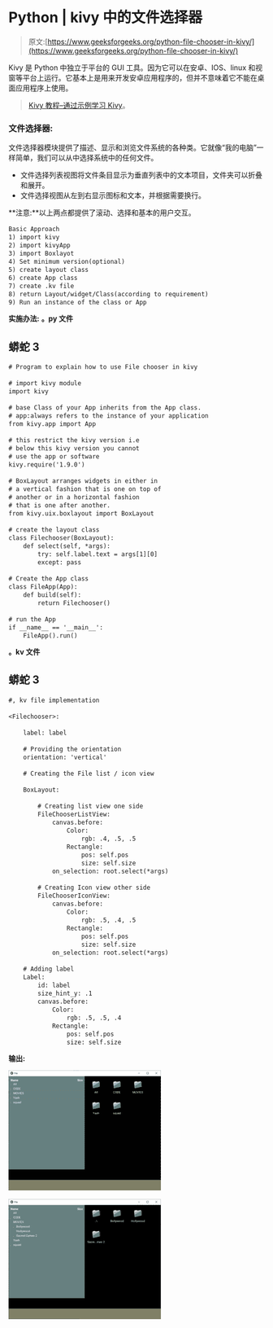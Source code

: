 # Python | kivy 中的文件选择器

> 原文:[https://www.geeksforgeeks.org/python-file-chooser-in-kivy/](https://www.geeksforgeeks.org/python-file-chooser-in-kivy/)

Kivy 是 Python 中独立于平台的 GUI 工具。因为它可以在安卓、IOS、linux 和视窗等平台上运行。它基本上是用来开发安卓应用程序的，但并不意味着它不能在桌面应用程序上使用。

> [Kivy 教程–通过示例学习 Kivy](https://www.geeksforgeeks.org/kivy-tutorial/)。

### 文件选择器:

文件选择器模块提供了描述、显示和浏览文件系统的各种类。它就像“我的电脑”一样简单，我们可以从中选择系统中的任何文件。

*   文件选择列表视图将文件条目显示为垂直列表中的文本项目，文件夹可以折叠和展开。
*   文件选择视图从左到右显示图标和文本，并根据需要换行。

**注意:**以上两点都提供了滚动、选择和基本的用户交互。

```
Basic Approach 
1) import kivy
2) import kivyApp
3) import Boxlayot
4) Set minimum version(optional)
5) create layout class
6) create App class
7) create .kv file
8) return Layout/widget/Class(according to requirement)
9) Run an instance of the class or App
```

**实施办法:**
**。py 文件**

## 蟒蛇 3

```
# Program to explain how to use File chooser in kivy 

# import kivy module    
import kivy  

# base Class of your App inherits from the App class.    
# app:always refers to the instance of your application   
from kivy.app import App 

# this restrict the kivy version i.e  
# below this kivy version you cannot  
# use the app or software  
kivy.require('1.9.0') 

# BoxLayout arranges widgets in either in
# a vertical fashion that is one on top of
# another or in a horizontal fashion
# that is one after another.
from kivy.uix.boxlayout import BoxLayout

# create the layout class
class Filechooser(BoxLayout):
    def select(self, *args):
        try: self.label.text = args[1][0]
        except: pass

# Create the App class
class FileApp(App):
    def build(self):
        return Filechooser()

# run the App
if __name__ == '__main__':
    FileApp().run()
```

**。kv 文件**

## 蟒蛇 3

```
#, kv file implementation

<Filechooser>:

    label: label

    # Providing the orientation
    orientation: 'vertical'

    # Creating the File list / icon view

    BoxLayout:

        # Creating list view one side
        FileChooserListView:
            canvas.before:
                Color:
                    rgb: .4, .5, .5
                Rectangle:
                    pos: self.pos
                    size: self.size
            on_selection: root.select(*args)

        # Creating Icon view other side
        FileChooserIconView:
            canvas.before:
                Color:
                    rgb: .5, .4, .5
                Rectangle:
                    pos: self.pos
                    size: self.size
            on_selection: root.select(*args)

    # Adding label
    Label:
        id: label
        size_hint_y: .1
        canvas.before:
            Color:
                rgb: .5, .5, .4
            Rectangle:
                pos: self.pos
                size: self.size

```

**输出:**

![](img/8caf51d5e401a3b479f833dcc0314a8c.png)

![](img/76b578ef4818471ab696995f1fbb5c0e.png)